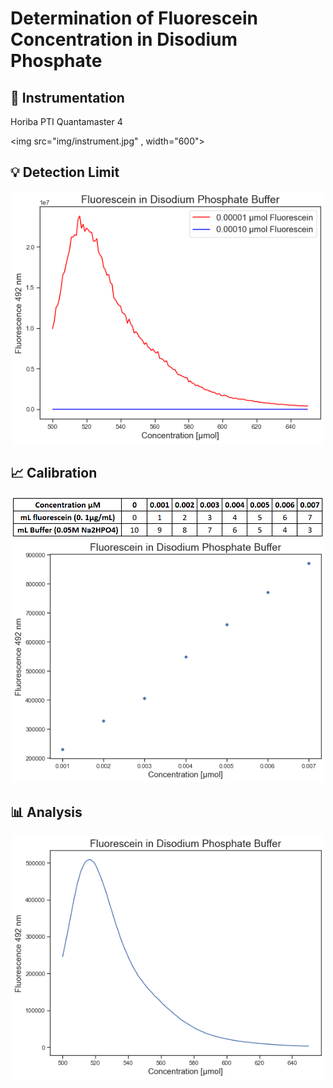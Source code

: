 # Determination of Fluorescein Concentration in Disodium Phosphate

## :electric_plug: Instrumentation 
Horiba PTI Quantamaster 4
<p align = "center">

<img src="img/instrument.jpg" , width="600">

</p>


## :bulb: Detection Limit
<p  align = "center" >
<img src="img/detection_limit.png", , width="500">
</p>


## :chart_with_upwards_trend: Calibration
<p  align = "center" >
<img src="img/table.PNG", width="500">
<img src="img/fluorescein_conc.png", width="500">
</p>


##  :bar_chart: Analysis 

<p  align = "center" >
<img src="img/analyte.png", width="500">
</p>